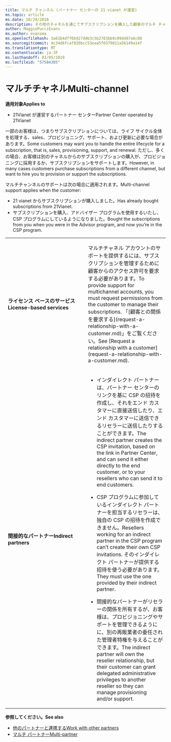 ```yaml
---
title: マルチ チャンネル (パートナー センターの 21 vianet が運営)
ms.topic: article
ms.date: 10/29/2018
description: その他のチャネルを通じてサブスクリプションを購入した顧客のマルチ チャネルのサポートを有効にするが、プロビジョニングに採用するか、サブスクリプションをサポートします。
author: MaggiePucciEvans
ms.author: evansma
ms.openlocfilehash: 3a61b4dff6b927d4b3c5b2783bb9c09dd87a6c88
ms.sourcegitcommit: 4c34d6fcaf020bcc53eaa5f0379011a56149a14f
ms.translationtype: MT
ms.contentlocale: ja-JP
ms.lasthandoff: 03/05/2019
ms.locfileid: "57584305"
---
```

# <a name="multi-channel"></a><span data-ttu-id="b746c-103">マルチチャネル</span><span class="sxs-lookup"><span data-stu-id="b746c-103">Multi-channel</span></span>

<span data-ttu-id="b746c-104">**適用対象**</span><span class="sxs-lookup"><span data-stu-id="b746c-104">**Applies to**</span></span>

-   <span data-ttu-id="b746c-105">21Vianet が運営するパートナー センター</span><span class="sxs-lookup"><span data-stu-id="b746c-105">Partner Center operated by 21Vianet</span></span>

<span data-ttu-id="b746c-106">一部のお客様は、つまりサブスクリプションについては、ライフ サイクル全体を処理する、sales、プロビジョニング、サポート、および更新に必要な場合があります。</span><span class="sxs-lookup"><span data-stu-id="b746c-106">Some customers may want you to handle the entire lifecycle for a subscription, that is, sales, provisioning, support, and renewal.</span></span> <span data-ttu-id="b746c-107">ただし、多くの場合、お客様は別のチャネルからのサブスクリプションの購入が、プロビジョニングに採用するか、サブスクリプションをサポートします。</span><span class="sxs-lookup"><span data-stu-id="b746c-107">However, in many cases customers purchase subscriptions from a different channel, but want to hire you to provision or support the subscriptions.</span></span>

<span data-ttu-id="b746c-108">マルチチャンネルのサポートは次の場合に適用されます。</span><span class="sxs-lookup"><span data-stu-id="b746c-108">Multi-channel support applies when the customer:</span></span>

-   <span data-ttu-id="b746c-109">21 vianet からサブスクリプションが購入しました。</span><span class="sxs-lookup"><span data-stu-id="b746c-109">Has already bought subscriptions from 21Vianet.</span></span> 
-   <span data-ttu-id="b746c-110">サブスクリプションを購入、アドバイザー プログラムを使用するいたし、CSP プログラムにしているようになりました。</span><span class="sxs-lookup"><span data-stu-id="b746c-110">Bought the subscriptions from you when you were in the Advisor program, and now you’re in the CSP program.</span></span>

<table>
<colgroup>
<col width="50%" />
<col width="50%" />
</colgroup>
<tbody>
<tr class="odd">
<td><p><span data-ttu-id="b746c-111"><strong>ライセンス ベースのサービス</strong></span><span class="sxs-lookup"><span data-stu-id="b746c-111"><strong>License-based services</strong></span></span></p></td>
<td><p><span data-ttu-id="b746c-112">マルチチャネル アカウントのサポートを提供するには、サブスクリプションを管理するために顧客からのアクセス許可を要求する必要があります。</span><span class="sxs-lookup"><span data-stu-id="b746c-112">To provide support for multichannel accounts, you must request permissions from the customer to manage their subscriptions.</span></span> <span data-ttu-id="b746c-113">「[顧客との関係を要求する](request-a-relationship-with-a-customer.md)」をご覧ください。</span><span class="sxs-lookup"><span data-stu-id="b746c-113">See [Request a relationship with a customer](request-a-relationship-with-a-customer.md).</span></span></p></td>
</tr>
<tr class="odd">
<td><p><span data-ttu-id="b746c-114"><strong>間接的なパートナー</strong></span><span class="sxs-lookup"><span data-stu-id="b746c-114"><strong>Indirect partners</strong></span></span></p></td>
<td><ul>
<li><p><span data-ttu-id="b746c-115">インダイレクト パートナーは、パートナー センターのリンクを基に CSP の招待を作成し、それをエンド カスタマーに直接送信したり、エンド カスタマーに送信できるリセラーに送信したりすることができます。</span><span class="sxs-lookup"><span data-stu-id="b746c-115">The indirect partner creates the CSP invitation, based on the link in Partner Center, and can send it either directly to the end customer, or to your resellers who can send it to end customers.</span></span></p></li>
<li><p><span data-ttu-id="b746c-116">CSP プログラムに参加しているインダイレクト パートナーを担当するリセラーは、独自の CSP の招待を作成できません。</span><span class="sxs-lookup"><span data-stu-id="b746c-116">Resellers working for an indirect partner in the CSP program can’t create their own CSP invitations.</span></span> <span data-ttu-id="b746c-117">そのインダイレクト パートナーが提供する招待を使う必要があります。</span><span class="sxs-lookup"><span data-stu-id="b746c-117">They must use the one provided by their indirect partner.</span></span></p></li>
<li><p><span data-ttu-id="b746c-118">間接的なパートナーがリセラーの関係を所有するが、お客様は、プロビジョニングやサポートを管理できるようにに、別の再販業者の委任された管理者特権を与えることができます。</span><span class="sxs-lookup"><span data-stu-id="b746c-118">The indirect partner will own the reseller relationship, but their customer can grant delegated administrative privileges to another reseller so they can manage provisioning and/or support.</span></span></p></li>
</ul></td>
</tr>
</tbody>
</table>

<span data-ttu-id="b746c-119">**参照してください。**</span><span class="sxs-lookup"><span data-stu-id="b746c-119">**See also**</span></span>

-   [<span data-ttu-id="b746c-120">他のパートナーと連携する</span><span class="sxs-lookup"><span data-stu-id="b746c-120">Work with other partners</span></span>](work-with-other-partners.md)
-   [<span data-ttu-id="b746c-121">マルチ パートナー</span><span class="sxs-lookup"><span data-stu-id="b746c-121">Multi-partner</span></span>](multipartner.md)
 

 

 




